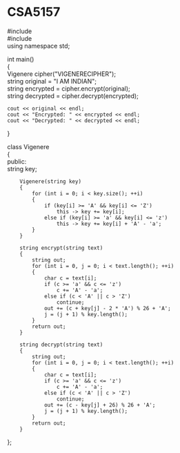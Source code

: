 # CSA5157
#include <iostream>  
#include <string>  
using namespace std;  
  
int main()  
{  
    Vigenere cipher("VIGENERECIPHER");   
    string original = "I AM INDIAN";  
    string encrypted = cipher.encrypt(original);  
    string decrypted = cipher.decrypt(encrypted);  
   
    cout << original << endl;  
    cout << "Encrypted: " << encrypted << endl;  
    cout << "Decrypted: " << decrypted << endl;  
}  
  
class Vigenere  
{  
    public:  
        string key;  
   
        Vigenere(string key)  
        {  
            for (int i = 0; i < key.size(); ++i)  
            {  
                if (key[i] >= 'A' && key[i] <= 'Z')  
                    this -> key += key[i];  
                else if (key[i] >= 'a' && key[i] <= 'z')  
                    this -> key += key[i] + 'A' - 'a';  
            }  
        }  
   
        string encrypt(string text)  
        {  
            string out;  
            for (int i = 0, j = 0; i < text.length(); ++i)  
            {  
                char c = text[i];  
                if (c >= 'a' && c <= 'z')  
                    c += 'A' - 'a';  
                else if (c < 'A' || c > 'Z')  
                    continue;  
                out += (c + key[j] - 2 * 'A') % 26 + 'A';  
                j = (j + 1) % key.length();  
            }  
            return out;  
        }  
   
        string decrypt(string text)  
        {  
            string out;  
            for (int i = 0, j = 0; i < text.length(); ++i)  
            {  
                char c = text[i];  
                if (c >= 'a' && c <= 'z')  
                    c += 'A' - 'a';  
                else if (c < 'A' || c > 'Z')  
                    continue;  
                out += (c - key[j] + 26) % 26 + 'A';  
                j = (j + 1) % key.length();  
            }  
            return out;  
        }  
};  
